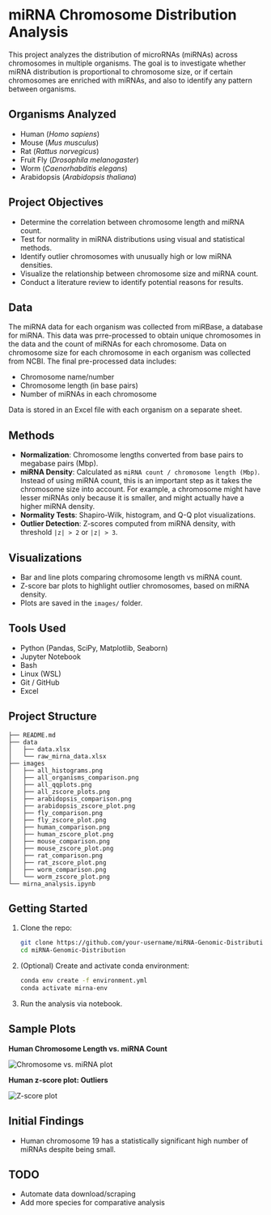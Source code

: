 # miRNA Chromosome Distribution Analysis

This project analyzes the distribution of microRNAs (miRNAs) across chromosomes in multiple organisms. The goal is to investigate whether miRNA distribution is proportional to chromosome size, or if certain chromosomes are enriched with miRNAs, and also to identify any pattern between organisms.

## Organisms Analyzed

- Human (*Homo sapiens*)
- Mouse (*Mus musculus*)
- Rat (*Rattus norvegicus*)
- Fruit Fly (*Drosophila melanogaster*)
- Worm (*Caenorhabditis elegans*)
- Arabidopsis (*Arabidopsis thaliana*)

## Project Objectives

- Determine the correlation between chromosome length and miRNA count.
- Test for normality in miRNA distributions using visual and statistical methods.
- Identify outlier chromosomes with unusually high or low miRNA densities.
- Visualize the relationship between chromosome size and miRNA count.
- Conduct a literature review to identify potential reasons for results.

## Data

The miRNA data for each organism was collected from miRBase, a database for miRNA. This data was prre-processed to obtain unique chromosomes in the data and the count of miRNAs for each chromosome. Data on chromosome size for each chromosome in each organism was collected from NCBI. 
The final pre-processed data includes:
- Chromosome name/number
- Chromosome length (in base pairs)
- Number of miRNAs in each chromosome

Data is stored in an Excel file with each organism on a separate sheet.

## Methods

- **Normalization**: Chromosome lengths converted from base pairs to megabase pairs (Mbp).
- **miRNA Density**: Calculated as `miRNA count / chromosome length (Mbp)`. Instead of using miRNA count, this is an important step as it takes the chromosome size into account. For example, a chromosome might have lesser miRNAs only because it is smaller, and might actually have a higher miRNA density.
- **Normality Tests**: Shapiro-Wilk, histogram, and Q-Q plot visualizations.
- **Outlier Detection**: Z-scores computed from miRNA density, with threshold `|z| > 2` or `|z| > 3`.

## Visualizations

- Bar and line plots comparing chromosome length vs miRNA count.
- Z-score bar plots to highlight outlier chromosomes, based on miRNA density.
- Plots are saved in the `images/` folder.

## Tools Used

- Python (Pandas, SciPy, Matplotlib, Seaborn)
- Jupyter Notebook
- Bash
- Linux (WSL)
- Git / GitHub
- Excel

## Project Structure

```
├── README.md
├── data
│   ├── data.xlsx
│   └── raw_mirna_data.xlsx
├── images
│   ├── all_histograms.png
│   ├── all_organisms_comparison.png
│   ├── all_qqplots.png
│   ├── all_zscore_plots.png
│   ├── arabidopsis_comparison.png
│   ├── arabidopsis_zscore_plot.png
│   ├── fly_comparison.png
│   ├── fly_zscore_plot.png
│   ├── human_comparison.png
│   ├── human_zscore_plot.png
│   ├── mouse_comparison.png
│   ├── mouse_zscore_plot.png
│   ├── rat_comparison.png
│   ├── rat_zscore_plot.png
│   ├── worm_comparison.png
│   └── worm_zscore_plot.png
└── mirna_analysis.ipynb
```

## Getting Started

1. Clone the repo:
   ```bash
   git clone https://github.com/your-username/miRNA-Genomic-Distribution.git
   cd miRNA-Genomic-Distribution
2. (Optional) Create and activate conda environment:
   ```bash
   conda env create -f environment.yml
   conda activate mirna-env
3. Run the analysis via notebook.

## Sample Plots
**Human Chromosome Length vs. miRNA Count**

![Chromosome vs. miRNA plot](images/human_comparison.png)

**Human z-score plot: Outliers**

![Z-score plot](images/human_zscore_plot.png)

## Initial Findings
- Human chromosome 19 has a statistically significant high number of miRNAs despite being small.

## TODO
- Automate data download/scraping
- Add more species for comparative analysis
